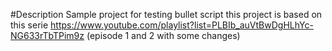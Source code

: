 #Description 
Sample project for testing bullet script
this project is based on this serie https://www.youtube.com/playlist?list=PLBIb_auVtBwDgHLhYc-NG633rTbTPim9z (episode 1 and 2 with some changes)